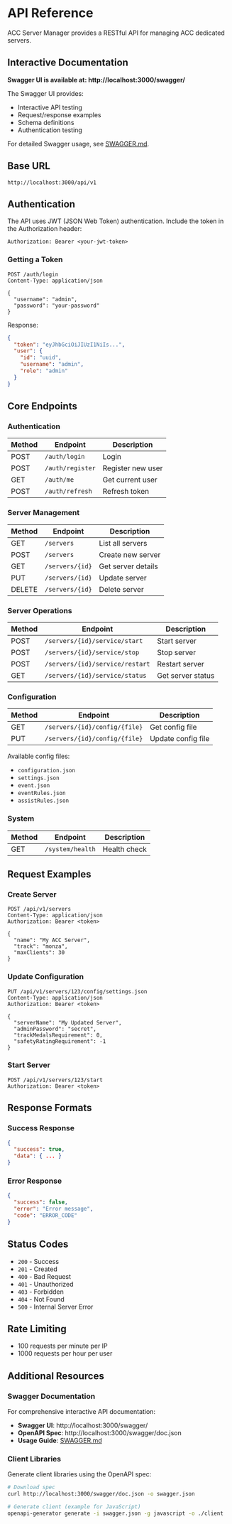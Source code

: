 # API Reference

ACC Server Manager provides a RESTful API for managing ACC dedicated servers.

## Interactive Documentation

**Swagger UI is available at: http://localhost:3000/swagger/**

The Swagger UI provides:
- Interactive API testing
- Request/response examples
- Schema definitions
- Authentication testing

For detailed Swagger usage, see [SWAGGER.md](SWAGGER.md).

## Base URL

```
http://localhost:3000/api/v1
```

## Authentication

The API uses JWT (JSON Web Token) authentication. Include the token in the Authorization header:

```
Authorization: Bearer <your-jwt-token>
```

### Getting a Token

```http
POST /auth/login
Content-Type: application/json

{
  "username": "admin",
  "password": "your-password"
}
```

Response:
```json
{
  "token": "eyJhbGciOiJIUzI1NiIs...",
  "user": {
    "id": "uuid",
    "username": "admin",
    "role": "admin"
  }
}
```

## Core Endpoints

### Authentication

| Method | Endpoint | Description |
|--------|----------|-------------|
| POST | `/auth/login` | Login |
| POST | `/auth/register` | Register new user |
| GET | `/auth/me` | Get current user |
| POST | `/auth/refresh` | Refresh token |

### Server Management

| Method | Endpoint | Description |
|--------|----------|-------------|
| GET | `/servers` | List all servers |
| POST | `/servers` | Create new server |
| GET | `/servers/{id}` | Get server details |
| PUT | `/servers/{id}` | Update server |
| DELETE | `/servers/{id}` | Delete server |

### Server Operations

| Method | Endpoint | Description |
|--------|----------|-------------|
| POST | `/servers/{id}/service/start` | Start server |
| POST | `/servers/{id}/service/stop` | Stop server |
| POST | `/servers/{id}/service/restart` | Restart server |
| GET | `/servers/{id}/service/status` | Get server status |

### Configuration

| Method | Endpoint | Description |
|--------|----------|-------------|
| GET | `/servers/{id}/config/{file}` | Get config file |
| PUT | `/servers/{id}/config/{file}` | Update config file |

Available config files:
- `configuration.json`
- `settings.json`
- `event.json`
- `eventRules.json`
- `assistRules.json`

### System

| Method | Endpoint | Description |
|--------|----------|-------------|
| GET | `/system/health` | Health check

## Request Examples

### Create Server

```http
POST /api/v1/servers
Content-Type: application/json
Authorization: Bearer <token>

{
  "name": "My ACC Server",
  "track": "monza",
  "maxClients": 30
}
```

### Update Configuration

```http
PUT /api/v1/servers/123/config/settings.json
Content-Type: application/json
Authorization: Bearer <token>

{
  "serverName": "My Updated Server",
  "adminPassword": "secret",
  "trackMedalsRequirement": 0,
  "safetyRatingRequirement": -1
}
```

### Start Server

```http
POST /api/v1/servers/123/start
Authorization: Bearer <token>
```

## Response Formats

### Success Response

```json
{
  "success": true,
  "data": { ... }
}
```

### Error Response

```json
{
  "success": false,
  "error": "Error message",
  "code": "ERROR_CODE"
}
```

## Status Codes

- `200` - Success
- `201` - Created
- `400` - Bad Request
- `401` - Unauthorized
- `403` - Forbidden
- `404` - Not Found
- `500` - Internal Server Error

## Rate Limiting

- 100 requests per minute per IP
- 1000 requests per hour per user

## Additional Resources

### Swagger Documentation

For comprehensive interactive API documentation:
- **Swagger UI**: http://localhost:3000/swagger/
- **OpenAPI Spec**: http://localhost:3000/swagger/doc.json
- **Usage Guide**: [SWAGGER.md](SWAGGER.md)

### Client Libraries

Generate client libraries using the OpenAPI spec:
```bash
# Download spec
curl http://localhost:3000/swagger/doc.json -o swagger.json

# Generate client (example for JavaScript)
openapi-generator generate -i swagger.json -g javascript -o ./client
```
